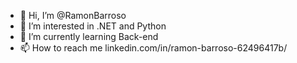 - 👋 Hi, I’m @RamonBarroso
- 👀 I’m interested in .NET and Python
- 🌱 I’m currently learning Back-end
- 📫 How to reach me linkedin.com/in/ramon-barroso-62496417b/

<!---
RamonBarroso/RamonBarroso is a ✨ special ✨ repository because its `README.md` (this file) appears on your GitHub profile.
You can click the Preview link to take a look at your changes.
--->
